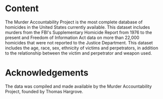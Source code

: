 # Content
The Murder Accountability Project is the most complete database of homicides in the United States currently available.
This dataset includes murders from the FBI's Supplementary Homicide Report from 1976 to the present and Freedom of Information Act data on more than 22,000 homicides that were 
not reported to the Justice Department. This dataset includes the age, race, sex, ethnicity of victims and perpetrators, in addition to the relationship between the 
victim and perpetrator and weapon used.

# Acknowledgements
The data was compiled and made available by the Murder Accountability Project, founded by Thomas Hargrove.
